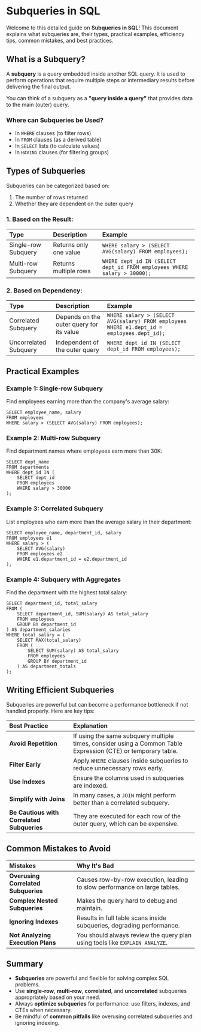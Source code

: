 # Subqueries in SQL
Welcome to this detailed guide on **Subqueries in SQL**!
This document explains what subqueries are, their types, practical examples, efficiency tips, common mistakes, and best practices.

## What is a Subquery?
A **subquery** is a query embedded inside another SQL query.
It is used to perform operations that require multiple steps or intermediary results before delivering the final output.

You can think of a subquery as a **"query inside a query"** that provides data to the main (outer) query.

### Where can Subqueries be Used?
- In `WHERE` clauses (to filter rows)
- In `FROM` clauses (as a derived table)
- In `SELECT` lists (to calculate values)
- In `HAVING` clauses (for filtering groups)

## Types of Subqueries
Subqueries can be categorized based on:
1. The number of rows returned
2. Whether they are dependent on the outer query

### 1. Based on the Result:

| Type | Description | Example |
|:----|:------------|:--------|
| Single-row Subquery | Returns only one value | `WHERE salary > (SELECT AVG(salary) FROM employees);` |
| Multi-row Subquery | Returns multiple rows | `WHERE dept_id IN (SELECT dept_id FROM employees WHERE salary > 30000);` |

### 2. Based on Dependency:

| Type | Description | Example |
|:----|:------------|:--------|
| Correlated Subquery | Depends on the outer query for its value | `WHERE salary > (SELECT AVG(salary) FROM employees WHERE e1.dept_id = employees.dept_id);` |
| Uncorrelated Subquery | Independent of the outer query | `WHERE dept_id IN (SELECT dept_id FROM employees);` |

## Practical Examples

### Example 1: Single-row Subquery
Find employees earning more than the company's average salary:

```
SELECT employee_name, salary
FROM employees
WHERE salary > (SELECT AVG(salary) FROM employees);
```

### Example 2: Multi-row Subquery
Find department names where employees earn more than 30K:

```
SELECT dept_name
FROM departments
WHERE dept_id IN (
    SELECT dept_id
    FROM employees
    WHERE salary > 30000
);
```

### Example 3: Correlated Subquery
List employees who earn more than the average salary in their department:

```
SELECT employee_name, department_id, salary
FROM employees e1
WHERE salary > (
    SELECT AVG(salary)
    FROM employees e2
    WHERE e1.department_id = e2.department_id
);
```

### Example 4: Subquery with Aggregates
Find the department with the highest total salary:

```
SELECT department_id, total_salary
FROM (
    SELECT department_id, SUM(salary) AS total_salary
    FROM employees
    GROUP BY department_id
) AS department_salaries
WHERE total_salary = (
    SELECT MAX(total_salary)
    FROM (
        SELECT SUM(salary) AS total_salary
        FROM employees
        GROUP BY department_id
    ) AS department_totals
);
```

## Writing Efficient Subqueries

Subqueries are powerful but can become a performance bottleneck if not handled properly. Here are key tips:

| Best Practice | Explanation |
|:-------------|:------------|
| **Avoid Repetition** | If using the same subquery multiple times, consider using a Common Table Expression (CTE) or temporary table. |
| **Filter Early** | Apply `WHERE` clauses inside subqueries to reduce unnecessary rows early. |
| **Use Indexes** | Ensure the columns used in subqueries are indexed. |
| **Simplify with Joins** | In many cases, a `JOIN` might perform better than a correlated subquery. |
| **Be Cautious with Correlated Subqueries** | They are executed for each row of the outer query, which can be expensive. |

## Common Mistakes to Avoid

| Mistakes | Why It's Bad |
|:-------|:-------------|
| **Overusing Correlated Subqueries** | Causes row-by-row execution, leading to slow performance on large tables. |
| **Complex Nested Subqueries** | Makes the query hard to debug and maintain. |
| **Ignoring Indexes** | Results in full table scans inside subqueries, degrading performance. |
| **Not Analyzing Execution Plans** | You should always review the query plan using tools like `EXPLAIN ANALYZE`. |

## Summary
* **Subqueries** are powerful and flexible for solving complex SQL problems.
* Use **single-row**, **multi-row**, **correlated**, and **uncorrelated** subqueries appropriately based on your need.
* Always **optimize subqueries** for performance: use filters, indexes, and CTEs when necessary.
* Be mindful of **common pitfalls** like overusing correlated subqueries and ignoring indexing.